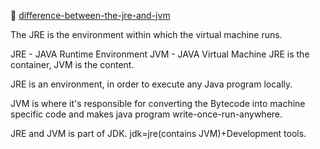 :link: [difference-between-the-jre-and-jvm](https://stackoverflow.com/questions/2812549/what-is-the-difference-between-the-jre-and-jvm/2812653)  

The JRE is the environment within which the virtual machine runs.

JRE - JAVA Runtime Environment
JVM - JAVA Virtual Machine
JRE is the container, JVM is the content.

JRE is an environment, in order to execute any Java program locally.

JVM is where it's responsible for converting the Bytecode into machine specific code and makes java program write-once-run-anywhere.

JRE and JVM is part of JDK. jdk=jre(contains JVM)+Development tools.